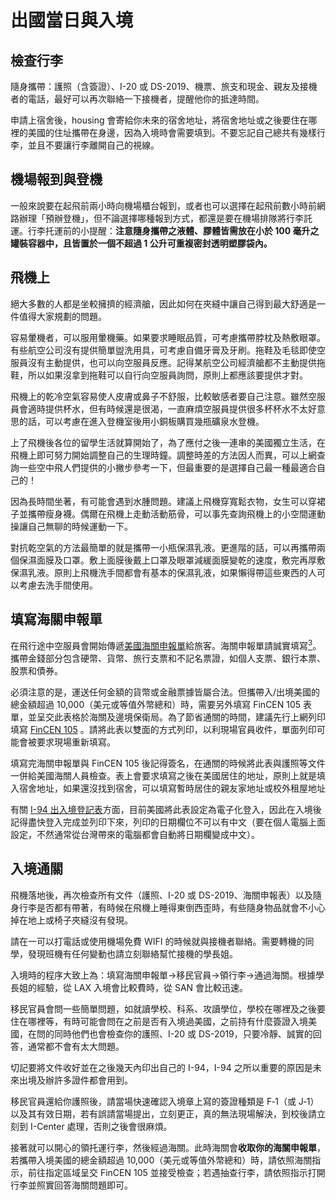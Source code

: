 # 出國當日與入境


## 檢查行李

隨身攜帶：護照（含簽證）、I-20 或 DS-2019、機票、旅支和現金、親友及接機者的電話，最好可以再次聯絡一下接機者，提醒他你的抵達時間。

申請上宿舍後，housing 會寄給你未來的宿舍地址，將宿舍地址或之後要住在哪裡的美國的住址攜帶在身邊，因為入境時會需要填到。不要忘記自己總共有幾樣行李，並且不要讓行李離開自己的視線。


## 機場報到與登機

一般來說要在起飛前兩小時向機場櫃台報到，或者也可以選擇在起飛前數小時前網路辦理「預辦登機」，但不論選擇哪種報到方式，都還是要在機場排隊將行李託運。行李托運前的小提醒：**注意隨身攜帶之液體、膠體皆需放在小於 100 毫升之罐裝容器中，且皆置於一個不超過 1 公升可重複密封透明塑膠袋內。**


## 飛機上

絕大多數的人都是坐較擁擠的經濟艙，因此如何在夾縫中讓自己得到最大舒適是一件值得大家規劃的問題。

容易暈機者，可以服用暈機藥。如果要求睡眠品質，可考慮攜帶脖枕及熱敷眼罩。有些航空公司沒有提供簡單盥洗用具，可考慮自備牙膏及牙刷。拖鞋及毛毯即使空服員沒有主動提供，也可以向空服員反應。記得某航空公司經濟艙都不主動提供拖鞋，所以如果沒拿到拖鞋可以自行向空服員詢問，原則上都應該要提供才對。

飛機上的乾冷空氣容易使人皮膚或鼻子不舒服，比較敏感者要自己注意。雖然空服員會適時提供杯水，但有時候還是很渴，一直麻煩空服員提供很多杯杯水不太好意思的話，可以考慮在進入登機室後用小銅板購買幾瓶礦泉水登機。

上了飛機後各位的留學生活就算開始了，為了應付之後一連串的美國獨立生活，在飛機上即可努力開始調整自己的生理時鐘。調整時差的方法因人而異，可以上網查詢一些空中飛人們提供的小撇步參考一下，但最重要的是選擇自己最一種最適合自己的！

因為長時間坐著，有可能會遇到水腫問題。建議上飛機穿寬鬆衣物，女生可以穿裙子並攜帶瘦身襪。偶爾在飛機上走動活動筋骨，可以事先查詢飛機上的小空間運動操讓自己無聊的時候運動一下。

對抗乾空氣的方法最簡單的就是攜帶一小瓶保濕乳液。更進階的話，可以再攜帶兩個保濕面膜及口罩。敷上面膜後戴上口罩及眼罩減緩面膜變乾的速度，敷完再厚敷保濕乳液。原則上飛機洗手間都會有基本的保濕乳液，如果懶得帶這些東西的人可以考慮去洗手間使用。


## 填寫海關申報單

在飛行途中空服員會開始傳遞[美國海關申報單](http://www.cbp.gov/travel/us-citizens/sample-declaration-form)給旅客。海關申報單請誠實填寫[<sup>3</sup>](../zai_mei_sheng_huo/tgsahuo_dong_jie_shao.md#fn3)。攜帶金錢部分包含硬幣、貨幣、旅行支票和不記名票證，如個人支票、銀行本票、股票和債券。

必須注意的是，運送任何金額的貨幣或金融票據皆屬合法。但攜帶入/出境美國的總金額超過 10,000（美元或等值外幣總和）時，需要另外填寫 FinCEN 105 表單，並呈交此表格於海關及邊境保衛局。為了節省通關的時間，建議先行上網列印填寫 [FinCEN 105](https://www.fincen.gov/forms/files/fin105_cmir.pdf) 。請將此表以雙面的方式列印，以利現場官員收件，單面列印可能會被要求現場重新填寫。

填寫完海關申報單與 FinCEN 105 後記得簽名，在通關的時候將此表與護照等文件一併給美國海關人員檢查。表上會要求填寫之後在美國居住的地址，原則上就是填入宿舍地址，如果還沒找到宿舍，可以填寫暫時居住的親友家地址或校外租屋地址

有關 [I-94 出入境登記表](https://i94.cbp.dhs.gov/I94/#/home)方面，目前美國將此表設定為電子化登入，因此在入境後記得盡快登入完成並列印下來，列印的日期欄位不可以有中文（要在個人電腦上面設定，不然通常從台灣帶來的電腦都會自動將日期欄變成中文）。


## 入境通關

飛機落地後，再次檢查所有文件（護照、I-20 或 DS-2019、海關申報表）以及隨身行李是否都有帶著，有時候在飛機上睡得東倒西歪時，有些隨身物品就會不小心掉在地上或椅子夾縫沒有發現。

請在一可以打電話或使用機場免費 WIFI 的時候就與接機者聯絡。需要轉機的同學，發現班機有任何變動也請立刻聯絡幫忙接機的學長姐。

入境時的程序大致上為：填寫海關申報單→移民官員→領行李→通過海關。根據學長姐的經驗，從 LAX 入境會比較費時，從 SAN 會比較迅速。

移民官員會問一些簡單問題，如就讀學校、科系、攻讀學位，學校在哪裡及之後要住在哪裡等，有時可能會問在之前是否有入境過美國，之前持有什麼簽證入境美國，在問的同時他們也會檢查你的護照、I-20 或 DS-2019，只要冷靜、誠實的回答，通常都不會有太大問題。

切記要將文件收好並在之後幾天內印出自己的 I-94，I-94 之所以重要的原因是未來出境及辦許多證件都會用到。

移民官員還給你護照後，請當場快速確認入境章上寫的簽證種類是 F‐1（或 J‐1）以及其有效日期，若有誤請當場提出，立刻更正，真的無法現場解決，到校後請立刻到 I-Center 處理，否則之後會很麻煩。

接著就可以開心的領托運行李，然後經過海關。此時海關會**收取你的海關申報單**，若攜帶入境美國的總金額超過 10,000（美元或等值外幣總和）時，請依照海關指示，前往指定區域呈交 FinCEN 105 並接受檢查；若遇抽查行李，請依照指示打開行李並照實回答海關問題即可。